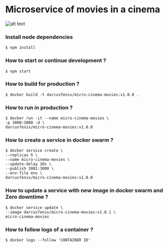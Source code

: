 # Microservice of movies in a cinema 



![alt text](https://www.dropbox.com/s/p8bzdssqik2tw9m/microservice-cinema-architecture.png?dl=1 "microservices architecture")

### Install node dependencies 
```
$ npm install
```
### How to start or continue development ?

```
$ npm start
```
### How to build for production ?

```
$ docker build -t darcusfenix/micro-cinema-movies:v1.0.0 .
```
### How to run in production ?

```
$ docker run -it --name micro-cinema-movies \
-p 3000:3000 -d \
darcusfenix/micro-cinema-movies:v1.0.0
```
### How to create a service in docker swarm ?

```
$ docker service create \
--replicas 5 \
--name micro-cinema-movies \
--update-delay 10s \
--publish 3001:3000 \
--env-file env \
darcusfenix/micro-cinema-movies:v1.0.0
```
### How to update a service with new image in docker swarm and Zero downtime ?

```
$ docker service update \
--image darcusfenix/micro-cinema-movies:v1.0.1 \
micro-cinema-movies
```
### How to follow logs of a container ?

```
$ docker logs --follow 'CONTAINER ID'
```
